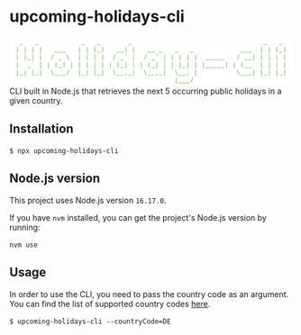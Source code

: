 # upcoming-holidays-cli

![upcoming-holidays-cli](public/banner.png?raw=true "upcoming-holidays-cli")
CLI built in Node.js that retrieves the next 5 occurring public holidays in a given country.

## Installation

```
$ npx upcoming-holidays-cli
```

## Node.js version
This project uses Node.js version `16.17.0`.

If you have ```nvm``` installed, you can get the project's Node.js version by running:

```
nvm use
```

## Usage
In order to use the CLI, you need to pass the country code as an argument. You can find the list of supported country codes [here](https://date.nager.at/).

```
$ upcoming-holidays-cli --countryCode=DE
```

